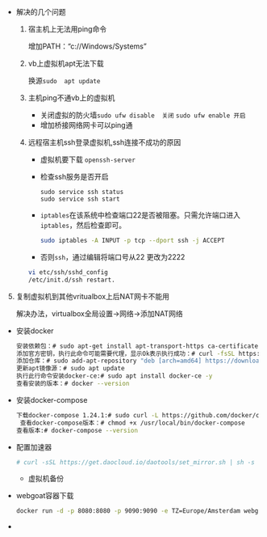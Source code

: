 ﻿* 解决的几个问题

  1. 宿主机上无法用ping命令

     增加PATH：“c://Windows/Systems”

  2. vb上虚拟机apt无法下载

     换源`sudo  apt update`

  3. 主机ping不通vb上的虚拟机

     * 关闭虚拟的防火墙`sudo ufw disable  关闭` `sudo ufw enable 开启`
     * 增加桥接网络网卡可以ping通

  4. 远程宿主机ssh登录虚拟机,ssh连接不成功的原因

      - 虚拟机要下载 `openssh-server `

      - 检查ssh服务是否开启

        ```
        sudo service ssh status    
        sudo service ssh start
        ```

     * `iptables`在该系统中检查端口22是否被阻塞。只需允许端口进入`iptables`，然后检查即可。 

       ```bash
       sudo iptables -A INPUT -p tcp --dport ssh -j ACCEPT
       ```

     *  否则`ssh`，通过编辑将端口号从22 更改为2222 

       ```bash
       vi etc/ssh/sshd_config    
       /etc/init.d/ssh restart.
       ```

5. 复制虚拟机到其他vritualbox上后NAT网卡不能用

   解决办法，virtualbox全局设置->网络->添加NAT网络

* 安装docker

  ```bash
  安装依赖包：# sudo apt-get install apt-transport-https ca-certificates curl software-properties-common -y  
  添加官方密钥，执行此命令可能需要代理，显示Ok表示执行成功：# curl -fsSL https://download.docker.com/linux/ubuntu/gpg | sudo apt-key add - 
  添加仓库：# sudo add-apt-repository "deb [arch=amd64] https://download.docker.com/linux/ubuntu  $(lsb_release -cs) stable"  
  更新apt镜像源：# sudo apt update 
  执行此行命令安装docker-ce:# sudo apt install docker-ce -y 
  查看安装的版本：# docker --version 
  ```

* 安装docker-compose

  ```bash
  下载docker-compose 1.24.1:# sudo curl -L https://github.com/docker/compose/releases/download/1.24.1/docker-compose-`uname -s`-`uname -m` -o /usr/local/bin/docker-compose 
   查看docker-compose版本：# chmod +x /usr/local/bin/docker-compose  
  查看版本:# docker-compose --version 
  ```

* 配置加速器

  ```bash
  # curl -sSL https://get.daocloud.io/daotools/set_mirror.sh | sh -s http://f1361db2.m.daocloud.io
  ```

  * 虚拟机备份

* webgoat容器下载

  ```bash
  docker run -d -p 8080:8080 -p 9090:9090 -e TZ=Europe/Amsterdam webgoat/goatandwolf
  ```

* 

